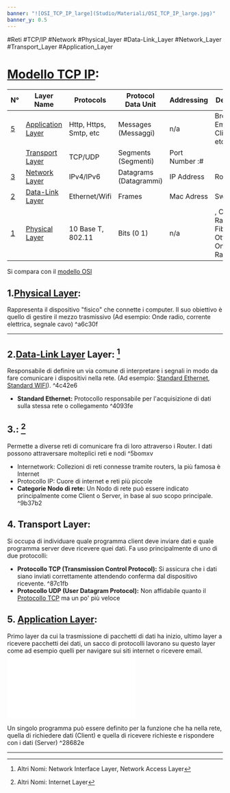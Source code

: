 ```yaml
---
banner: "![OSI_TCP_IP_large](Studio/Materiali/OSI_TCP_IP_large.jpg)"
banner_y: 0.5
---
```


#Reti #TCP/IP #Network #Physical_layer #Data-Link_Layer #Network_Layer #Transport_Layer #Application_Layer 



# [Modello TCP IP](Studio/It%20Support/Bits%20and%20Bytes%20of%20Networking/Modello%20TCP%20IP.md):

| N°| Layer Name                    | Protocols             | Protocol Data Unit     | Addressing     | Devices                                      |
| --| ----------------------------- | --------------------- | ---------------------- | -------------- | -------------------------------------------- |
| [5](#5%20Application%20Layer%5C) | [Application Layer](Studio/It%20Support/Bits%20and%20Bytes%20of%20Networking/Application%20Layer.md)             | Http, Https, Smtp, etc| Messages (Messaggi)    | n/a            | Browser, Email Client, etc                   |
| [](Studio/It%20Support/Bits%20and%20Bytes%20of%20Networking/Modello%20TCP%20IP.md#4%20Transport%20Layer%20Layer%20di%20trasporto%5C%7C4) | [Transport Layer](Studio/It%20Support/Bits%20and%20Bytes%20of%20Networking/Transport%20Layer.md)                     | TCP/UDP               | Segments (Segmenti)    | Port Number :# |                                              |
| [3](#3%20Network%20Layer%20Layer%20di%20Rete%20altri_nomi_network%5C) | [Network Layer](Studio/It%20Support/Bits%20and%20Bytes%20of%20Networking/Network%20Layer.md)                       | IPv4/IPv6             | Datagrams (Datagrammi) | IP Address     | Routers                                      |
| [2](#2%20Data%20Link%20Layer%20altri_nomi%5C) | [Data-Link Layer](Studio/It%20Support/Bits%20and%20Bytes%20of%20Networking/Data-Link%20Layer.md)                     | Ethernet/Wifi         | Frames                 | Mac Adress     | Switch                                       |
| [1](#1%20Physical%20Layer%20Layer%20Fisico%5C) | [Physical Layer](Studio/It%20Support/Bits%20and%20Bytes%20of%20Networking/Physical%20Layer.md) | 10 Base T, 802.11  | Bits (0 1)             | n/a            | [](Studio/It%20Support/Bits%20and%20Bytes%20of%20Networking/Alcuni%20Dispositivi%20di%20Rete.md#Hub%5C%7CHubs), Cavi di Rame, Fibra Ottica, Onde Radio |

Si compara con il [modello OSI](Studio/It%20Support/Bits%20and%20Bytes%20of%20Networking/OSI%20model.md)

## 1.[Physical Layer](Studio/It%20Support/Bits%20and%20Bytes%20of%20Networking/Physical%20Layer.md):
Rappresenta il dispositivo "fisico" che connette i computer. Il suo obiettivo è quello di gestire il mezzo trasmissivo (Ad esempio: Onde radio, corrente elettrica, segnale cavo) ^a6c30f

---


## 2.[Data-Link Layer](Studio/It%20Support/Bits%20and%20Bytes%20of%20Networking/Data-Link%20Layer.md) Layer: [^altri_nomi]
Responsabile di definire un via comune di interpretare i segnali in modo da fare comunicare i dispositivi nella rete. (Ad esempio: [Standard Ethernet](#%5E4093fe%20), [Standard WIFI](Standard%20WIFI)). ^4c42e6


- **Standard Ethernet:** Protocollo responsabile per l'acquisizione di dati sulla stessa rete o collegamento ^4093fe


## 3.[](Studio/It%20Support/Bits%20and%20Bytes%20of%20Networking/Network%20Layer.md#Layer%20di%20Rete%7CNetwork%20Layer): [^altri_nomi_network]
Permette a diverse reti di comunicare fra di loro attraverso i Router. I dati possono attraversare molteplici reti e nodi ^5bomxv

- Internetwork: Collezioni di reti connesse tramite routers, la più famosa è Internet
- Protocollo IP: Cuore di internet e reti più piccole
- **Categorie Nodo di rete:** Un Nodo di rete può essere indicato principalmente come Client o Server, in base al suo scopo principale.  ^9b37b2


## 4. Transport Layer:
Si occupa di individuare quale programma client deve inviare dati e quale programma server deve ricevere quei dati. Fa uso principalmente di uno di due protocolli:
- **Protocollo TCP (Transmission Control Protocol):** Si assicura che i dati siano inviati correttamente attendendo conferma dal dispositivo ricevente. ^87c1fb
- **Protocollo UDP (User Datagram Protocol):** Non affidabile quanto il [Protocollo TCP](#%5E87c1fb) ma un po' più veloce



## 5. [Application Layer](Studio/It%20Support/Bits%20and%20Bytes%20of%20Networking/Application%20Layer.md):
 Primo layer da cui la trasmissione di pacchetti di dati ha inizio, ultimo layer a ricevere pacchetti dei dati, un sacco di protocolli lavorano su questo layer come ad esempio quelli per navigare sui siti internet o ricevere email.![right-wrap](Studio/Excalidraw/Client-server-base.excalidraw.md)
 
 Un singolo programma può essere definito per la funzione che ha nella rete, quella di richiedere dati (Client) e quella di ricevere richieste e rispondere con i dati (Server)  ^28682e



---
[^altri_nomi]: Altri Nomi: Network Interface Layer, Network Access Layer
[^altri_nomi_network]: Altri Nomi: Internet Layer